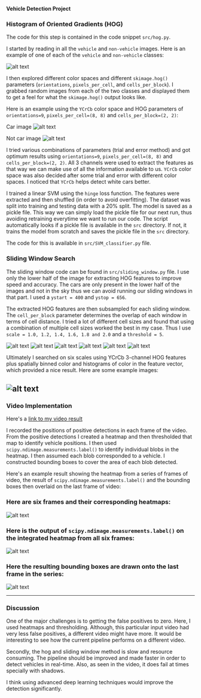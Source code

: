 **Vehicle Detection Project**

[//]: # (Image References)
[image1]: ./output_images/car_not_car.jpg
[image2]: ./output_images/HOG_car_example.jpg
[image3]: ./output_images/HOG_notcar_example.jpg
[image4]: ./output_images/sliding_windows1.0.jpg
[image5]: ./output_images/sliding_windows1.2.jpg
[image6]: ./output_images/sliding_windows1.4.jpg
[image7]: ./output_images/sliding_windows1.6.jpg
[image8]: ./output_images/sliding_windows1.8.jpg
[image9]: ./output_images/sliding_windows2.0.jpg
[image10]: ./output_images/test_outputs.jpg
[image11]: ./output_images/bboxes_and_heat.jpg
[image12]: ./output_images/labels_map.jpg
[image13]: ./output_images/output_boxes.jpg

### Histogram of Oriented Gradients (HOG)

The code for this step is contained in the code snippet `src/hog.py`.  

I started by reading in all the `vehicle` and `non-vehicle` images.  Here is an example of one of each of the `vehicle` and `non-vehicle` classes:

![alt text][image1]

I then explored different color spaces and different `skimage.hog()` parameters (`orientations`, `pixels_per_cell`, and `cells_per_block`).  I grabbed random images from each of the two classes and displayed them to get a feel for what the `skimage.hog()` output looks like.

Here is an example using the `YCrCb` color space and HOG parameters of `orientations=9`, `pixels_per_cell=(8, 8)` and `cells_per_block=(2, 2)`:

Car image
![alt text][image2]

Not car image
![alt text][image3]

I tried various combinations of parameters (trial and error method) and got optimum results using `orientations=9`, `pixels_per_cell=(8, 8)` and `cells_per_block=(2, 2)`. All 3 channels were used to extract the features as that way we can make use of all the information available to us. `YCrCb` color space was also decided after some trial and error with different color spaces. I noticed that `YCrCb` helps detect white cars better.

I trained a linear SVM using the `hinge` loss function. The features were extracted and then shuffled (in order to avoid overfitting). The dataset was split into training and testing data with a 20% split. The model is saved as a pickle file. This way we can simply load the pickle file for our next run, thus avoiding retraining everytime we want to run our code. The script automatically looks if a pickle file is available in the `src` directory. If not, it trains the model from scratch and saves the pickle file in the `src` directory.

The code for this is available in `src/SVM_classifier.py` file.

### Sliding Window Search

The sliding window code can be found in `src/sliding_window.py` file. I use only the lower half of the image for extracting HOG features to improve speed and accuracy. The cars are only present in the lower half of the images and not in the sky thus we can avoid running our sliding windows in that part. I used a `ystart = 400` and `ystop = 656`.

The extracted HOG features are then subsampled for each sliding window. The `cell_per_block` parameter determines the overlap of each window in terms of cell distance. I tried a lot of different cell sizes and found that using a combination of multiple cell sizes worked the best in my case. Thus I use `scale = 1.0, 1.2, 1.4, 1.6, 1.8 and 2.0` and a `threshold = 5`.

![alt text][image4]
![alt text][image5]
![alt text][image6]
![alt text][image7]
![alt text][image8]
![alt text][image9]

Ultimately I searched on six scales using YCrCb 3-channel HOG features plus spatially binned color and histograms of color in the feature vector, which provided a nice result.  Here are some example images:

![alt text][image10]
---

### Video Implementation

Here's a [link to my video result](https://www.youtube.com/watch?v=Qo--y7DqCF4)

I recorded the positions of positive detections in each frame of the video.  From the positive detections I created a heatmap and then thresholded that map to identify vehicle positions.  I then used `scipy.ndimage.measurements.label()` to identify individual blobs in the heatmap.  I then assumed each blob corresponded to a vehicle.  I constructed bounding boxes to cover the area of each blob detected.  

Here's an example result showing the heatmap from a series of frames of video, the result of `scipy.ndimage.measurements.label()` and the bounding boxes then overlaid on the last frame of video:

### Here are six frames and their corresponding heatmaps:

![alt text][image11]

### Here is the output of `scipy.ndimage.measurements.label()` on the integrated heatmap from all six frames:
![alt text][image12]

### Here the resulting bounding boxes are drawn onto the last frame in the series:
![alt text][image13]



---

### Discussion

One of the major challenges is to getting the false positives to zero. Here, I used heatmaps and thresholding. Although, this particular input video had very less false positives, a different video might have more. It would be interesting to see how the current pipeline performs on a different video.

Secondly, the hog and sliding window method is slow and resource consuming. The pipeline should be improved and made faster in order to detect vehicles in real-time. Also, as seen in the video, it does fail at times specially with shadows.

I think using advanced deep learning techniques would improve the detection significantly.
